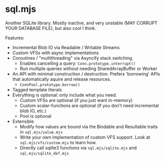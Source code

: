 # sql.mjs
Another SQLite library.  Mostly inactive, and very unstable (MAY CORRUPT YOUR DATABASE FILE), but also cool I think.

Features:
* Incremental Blob IO via Readable / Writable Streams
* Custom VFSs with async implementations
* Coroutines / "multithreading" via Asyncify stack switching.
	* Enables cancelling a query: `Conn.prototype.interrupt()`
	* Run multiple queries  without needing SharedArrayBuffer or Worker
* An API with minimal construction / destruction.  Prefers 'borrowing' APIs that automatically aquire and release resources.
	* `ConnPool.prototype.borrow()`
* Tagged template literals
* Everything is optional: only include what you need.
	* Custom VFSs are optional (if you just want in-memory)
	* Custom scalar-functions are optional (if you don't need incremental blob IO, etc.)
	* Pool is optional
* Extensible
	* Modify how values are bound via the Bindable and Resultable traits in `sql.mjs/value.mjs`
	* Write your own implementation of custom VFS support.  Look at `sql.mjs/vfs/custom.mjs` to learn how.
	* Directly call sqlite3 functions via `sql.mjs/sqlite.mjs` and `sql.mjs/sqlite_def.mjs`
